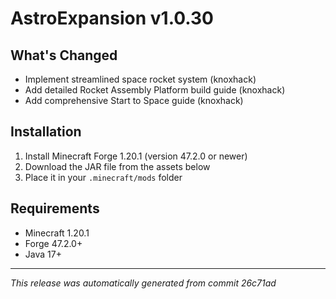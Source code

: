 # AstroExpansion v1.0.30

## What's Changed
- Implement streamlined space rocket system (knoxhack)
- Add detailed Rocket Assembly Platform build guide (knoxhack)
- Add comprehensive Start to Space guide (knoxhack)

## Installation
1. Install Minecraft Forge 1.20.1 (version 47.2.0 or newer)
2. Download the JAR file from the assets below
3. Place it in your `.minecraft/mods` folder

## Requirements
- Minecraft 1.20.1
- Forge 47.2.0+
- Java 17+

---
*This release was automatically generated from commit 26c71ad*
